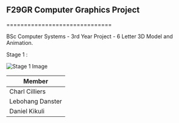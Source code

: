 ## F29GR Computer Graphics Project ##

==============================

BSc Computer Systems - 3rd Year Project - 6 Letter 3D Model and Animation.

Stage 1 :

![Stage 1 Image](http://i.imgur.com/CfZmC7V.png)

| Member|
| ------ |
|  Charl Cilliers |  
|  Lebohang Danster |
|  Daniel Kikuli |
